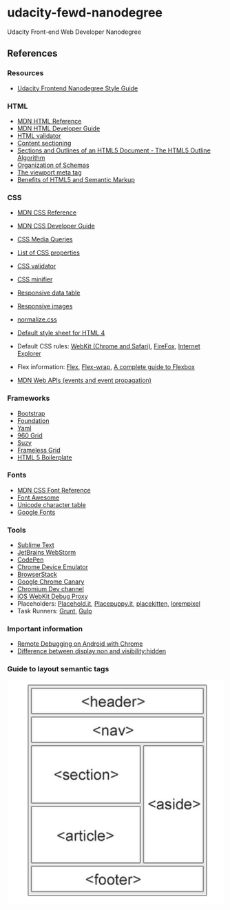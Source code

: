# udacity-fewd-nanodegree
Udacity Front-end Web Developer Nanodegree


## References

### Resources

* [Udacity Frontend Nanodegree Style Guide](http://udacity.github.io/frontend-nanodegree-styleguide/)

### HTML

* [MDN HTML Reference](https://developer.mozilla.org/en-US/docs/Web/HTML/Reference)
* [MDN HTML Developer Guide](https://developer.mozilla.org/en-US/docs/Web/Guide/HTML)
* [HTML validator](http://validator.w3.org/#validate_by_input)
* [Content sectioning](https://developer.mozilla.org/en-US/docs/Web/HTML/Element#Content_sectioning)
* [Sections and Outlines of an HTML5 Document - The HTML5 Outline Algorithm](https://developer.mozilla.org/en-US/docs/Web/Guide/HTML/Sections_and_Outlines_of_an_HTML5_document#The_HTML5_Outline_Algorithm)
* [Organization of Schemas](http://schema.org/docs/schemas.html)
* [The viewport meta tag](https://developer.mozilla.org/en-US/docs/Mozilla/Mobile/Viewport_meta_tag)
* [Benefits of HTML5 and Semantic Markup](https://www.webmechanix.com/advantages-of-html5-and-semantic-markup)

### CSS

* [MDN CSS Reference](https://developer.mozilla.org/en-US/docs/Web/CSS/Reference)
* [MDN CSS Developer Guide](https://developer.mozilla.org/en-US/docs/Web/Guide/CSS)
* [CSS Media Queries](https://developer.mozilla.org/en-US/docs/Web/CSS/Media_Queries/Using_media_queries)
* [List of CSS properties](http://www.w3.org/community/webed/wiki/CSS/Properties)
* [CSS validator](http://jigsaw.w3.org/css-validator/#validate_by_input)
* [CSS minifier](http://cssminifier.com/)
* [Responsive data table](https://css-tricks.com/responsive-data-table-roundup/)
* [Responsive images](https://developers.google.com/web/fundamentals/design-and-ui/media/images/)
* [normalize.css](http://necolas.github.io/normalize.css/)
* [Default style sheet for HTML 4](http://www.w3.org/TR/CSS21/sample.html)
* Default CSS rules: [WebKit (Chrome and Safari)](http://trac.webkit.org/browser/trunk/Source/WebCore/css/html.css), [FireFox](http://hg.mozilla.org/mozilla-central/file/tip/layout/style/html.css), [Internet Explorer](http://www.iecss.com/)
* Flex information: [Flex](https://developer.mozilla.org/en-US/docs/Web/CSS/flex), [Flex-wrap](https://developer.mozilla.org/en-US/docs/Web/CSS/flex-wrap), [A complete guide to Flexbox](https://css-tricks.com/snippets/css/a-guide-to-flexbox/)

* [MDN Web APIs (events and event propagation)](https://developer.mozilla.org/en-US/docs/Web/API/Document_Object_Model/Examples#Example_5:_Event_Propagation)

### Frameworks

* [Bootstrap](http://getbootstrap.com/)
* [Foundation](http://foundation.zurb.com/)
* [Yaml](http://www.yaml.de/)
* [960 Grid](http://960.gs/)
* [Suzy](http://susy.oddbird.net/)
* [Frameless Grid](http://www.jonikorpi.com/frameless/)
* [HTML 5 Boilerplate](https://html5boilerplate.com/)

### Fonts

* [MDN CSS Font Reference](https://developer.mozilla.org/en-US/docs/Web/CSS/font)
* [Font Awesome](http://fortawesome.github.io/Font-Awesome/)
* [Unicode character table](http://unicode-table.com/en/)
* [Google Fonts](https://www.google.com/fonts)

### Tools

* [Sublime Text](http://www.sublimetext.com/)
* [JetBrains WebStorm](https://www.jetbrains.com/webstorm/)
* [CodePen](http://codepen.io/)
* [Chrome Device Emulator](https://developer.chrome.com/devtools/docs/device-mode)
* [BrowserStack](https://www.browserstack.com/)
* [Google Chrome Canary](https://www.google.com/intl/en/chrome/browser/canary.html)
* [Chromium Dev channel](http://www.chromium.org/getting-involved/dev-channel)
* [iOS WebKit Debug Proxy](https://github.com/google/ios-webkit-debug-proxy)
* Placeholders: [Placehold.it](http://placehold.it/), [Placepuppy.it](http://placepuppy.it/), [placekitten](http://placekitten.com/), [lorempixel](http://lorempixel.com/)
* Task Runners: [Grunt](http://gruntjs.com/), [Gulp](http://gulpjs.com/)

### Important information

* [Remote Debugging on Android with Chrome](https://developer.chrome.com/devtools/docs/remote-debugging)
* [Difference between display:non and visibility:hidden](http://webdesign.about.com/od/css/f/blfaqhidden.htm)

### Guide to layout semantic tags

![Udacity semantic tags guide](udacity_semantic_tags.png)
